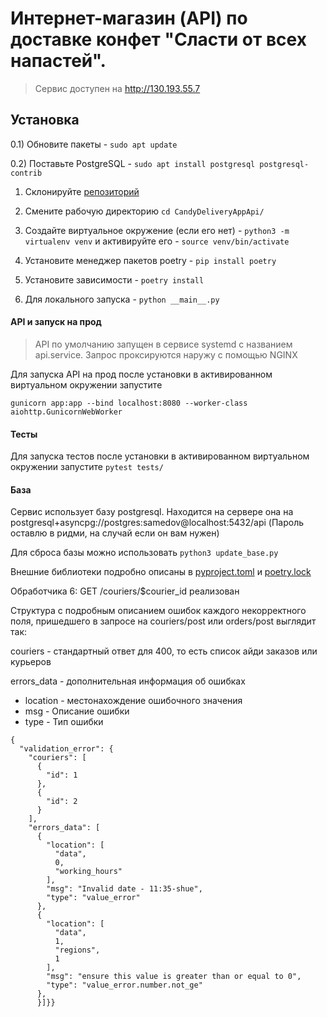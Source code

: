 # Интернет-магазин (API) по доставке конфет "Сласти от всех напастей".


> Сервис доступен на http://130.193.55.7

## Установка

0.1) Обновите пакеты - ```sudo apt update```

0.2) Поставьте PostgreSQL - ```sudo apt install postgresql postgresql-contrib```

1) Склонируйте [репозиторий](https://github.com/kesha1225/CandyDeliveryAppApi)

2) Смените рабочую директорию ```cd CandyDeliveryAppApi/```

3) Создайте виртуальное окружение (если его нет) - ```python3 -m virtualenv venv``` 
   и активируйте его - ```source venv/bin/activate```
   
2) Установите менеджер пакетов poetry - ```pip install poetry```

3) Установите зависимости - ```poetry install```

4) Для локального запуска - ```python __main__.py```


#### API и запуск на прод


> API по умолчанию запущен в сервисе systemd с названием api.service.
> Запрос проксируются наружу с помощью NGINX


Для запуска API на прод после установки в активированном виртуальном окружении 
запустите
```
gunicorn app:app --bind localhost:8080 --worker-class aiohttp.GunicornWebWorker
```

#### Тесты
Для запуска тестов после установки в активированном виртуальном окружении 
запустите ```pytest tests/```

#### База

Сервис использует базу postgresql.
Находится на сервере она на postgresql+asyncpg://postgres:samedov@localhost:5432/api
(Пароль оставлю в ридми, на случай если он вам нужен)


Для сброса базы можно использовать ```python3 update_base.py```


Внешние библиотеки подробно описаны в [pyproject.toml](https://github.com/kesha1225/CandyDeliveryAppApi/blob/master/pyproject.toml)
и [poetry.lock](https://github.com/kesha1225/CandyDeliveryAppApi/blob/master/poetry.lock)


Обработчика 6: GET /couriers/$courier_id реализован

Структура с подробным описанием ошибок каждого некорректного поля,
пришедшего в запросе на couriers/post или orders/post выглядит так:


couriers - стандартный ответ для 400, то есть список айди заказов или курьеров

errors_data - дополнительная информация об ошибках

   * location - местонахождение ошибочного значения
   * msg - Описание ошибки
   * type - Тип ошибки
   
```
{
  "validation_error": {
    "couriers": [
      {
        "id": 1
      },
      {
        "id": 2
      }
    ],
    "errors_data": [
      {
        "location": [
          "data",
          0,
          "working_hours"
        ],
        "msg": "Invalid date - 11:35-shue",
        "type": "value_error"
      },
      {
        "location": [
          "data",
          1,
          "regions",
          1
        ],
        "msg": "ensure this value is greater than or equal to 0",
        "type": "value_error.number.not_ge"
      },
      }]}}

```

